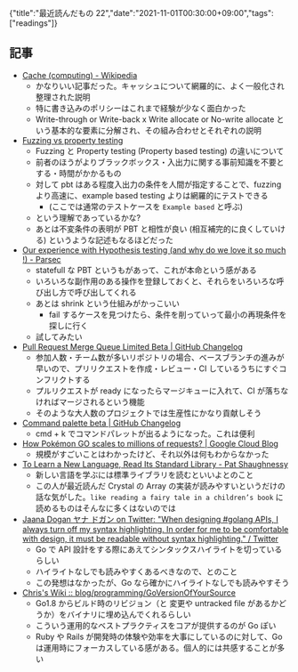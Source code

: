 {"title":"最近読んだもの 22","date":"2021-11-01T00:30:00+09:00","tags":["readings"]}

## 記事

- [Cache \(computing\) \- Wikipedia](https://en.wikipedia.org/wiki/Cache_(computing))
	- かなりいい記事だった。キャッシュについて網羅的に、よく一般化され整理された説明
	- 特に書き込みのポリシーはこれまで経験が少なく面白かった
	- Write-through or Write-back x Write allocate or No-write allocate という基本的な要素に分解され、その組み合わせとそれぞれの説明
- [Fuzzing vs property testing](https://www.tedinski.com/2018/12/11/fuzzing-and-property-testing.html)
	- Fuzzing と Property testing (Property based testing) の違いについて
	- 前者のほうがよりブラックボックス・入出力に関する事前知識を不要とする・時間がかかるもの
	- 対して pbt はある程度入出力の条件を人間が指定することで、fuzzing より高速に、example based testing よりは網羅的にテストできる
		- (ここでは通常のテストケースを `Example based` と呼ぶ)
	- という理解であっているかな?
	- あとは不変条件の表明が PBT と相性が良い (相互補完的に良くしていける) というような記述もなるほどだった
- [Our experience with Hypothesis testing \(and why do we love it so much \!\) \- Parsec](https://parsec.cloud/our_experience_with_hypothesis_testing/)
	- statefull な PBT というもがあって、これが本命という感がある
	- いろいろな副作用のある操作を登録しておくと、それらをいろいろな呼び出し方で呼び出してくれる
	- あとは shrink という仕組みがかっこいい
		- fail するケースを見つけたら、条件を削っていって最小の再現条件を探しに行く
	- 試してみたい
- [Pull Request Merge Queue Limited Beta \| GitHub Changelog](https://github.blog/changelog/2021-10-27-pull-request-merge-queue-limited-beta/)
	- 参加人数・チーム数が多いリポジトリの場合、ベースブランチの進みが早いので、プリリクエストを作成・レビュー・CI しているうちにすぐコンフリクトする
	- プルリクエストが ready になったらマージキューに入れて、CI が落ちなければマージされるという機能
	- そのような大人数のプロジェクトでは生産性にかなり貢献しそう
- [Command palette beta \| GitHub Changelog](https://github.blog/changelog/2021-10-27-command-palette-beta/)
	- cmd + k でコマンドパレットが出るようになった。これは便利
- [How Pokémon GO scales to millions of requests? \| Google Cloud Blog](https://cloud.google.com/blog/topics/developers-practitioners/how-pok%C3%A9mon-go-scales-millions-requests)
	- 規模がすごいことはわかったけど、それ以外は何もわからなかった
- [To Learn a New Language, Read Its Standard Library \- Pat Shaughnessy](http://patshaughnessy.net/2021/10/23/to-learn-a-new-language-read-its-standard-library)
	- 新しい言語を学ぶには標準ライブラリを読むといいよとのこと
	- この人が最近読んだ Crystal の Array の実装が読みやすいというだけの話な気がした。`like reading a fairy tale in a children’s book` に読めるものはそんなに多くはないのでは
- [Jaana Dogan ヤナ ドガン on Twitter: "When designing \#golang APIs, I always turn off my syntax highlighting\. In order for me to be comfortable with design, it must be readable without syntax highlighting\." / Twitter](https://mobile.twitter.com/rakyll/status/1453818247501934603)
	- Go で API 設計をする際にあえてシンタックスハイライトを切っているらしい
	- ハイライトなしでも読みやすくあるべきなので、とのこと
	- この発想はなかったが、Go なら確かにハイライトなしでも読みやすそう
- [Chris's Wiki :: blog/programming/GoVersionOfYourSource](https://utcc.utoronto.ca/~cks/space/blog/programming/GoVersionOfYourSource)
	- Go1.8 からビルド時のリビジョン（と 変更や untracked file があるかどうか）をバイナリに埋め込んでくれるらしい
	- こういう運用的なベストプラクティスをコアが提供するのが Go ぽい
	- Ruby や Rails が開発時の体験や効率を大事にしているのに対して、Go は運用時にフォーカスしている感がある。個人的には共感することが多い
